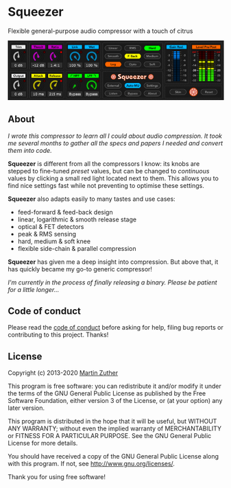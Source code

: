 # Squeezer

Flexible general-purpose audio compressor with a touch of citrus

![Screenshot](./skins/screenshot.png)

## About

*I wrote this compressor to learn all I could about audio compression.
It took me several months to gather all the specs and papers I needed
and convert them into code.*

**Squeezer** is different from all the compressors I know: its knobs
are stepped to fine-tuned *preset* values, but can be changed to
*continuous* values by clicking a small red light located next to
them.  This allows you to find nice settings fast while not preventing
to optimise these settings.

**Squeezer** also adapts easily to many tastes and use cases:

- feed-forward & feed-back design
- linear, logarithmic \& smooth release stage
- optical & FET detectors
- peak & RMS sensing
- hard, medium & soft knee
- flexible side-chain & parallel compression

**Squeezer** has given me a deep insight into compression.  But above
that, it has quickly became my go-to generic compressor!

*I'm currently in the process of finally releasing a binary.  Please
be patient for a little longer...*

<!--
## Documentation

For documentation and further information, please see the directory
[doc][], especially the [manual][].
-->

## Code of conduct

Please read the [code of conduct][COC] before asking for help, filing
bug reports or contributing to this project.  Thanks!

## License

Copyright (c) 2013-2020 [Martin Zuther][]

This program is free software: you can redistribute it and/or modify
it under the terms of the GNU General Public License as published by
the Free Software Foundation, either version 3 of the License, or
(at your option) any later version.

This program is distributed in the hope that it will be useful,
but WITHOUT ANY WARRANTY; without even the implied warranty of
MERCHANTABILITY or FITNESS FOR A PARTICULAR PURPOSE.  See the
GNU General Public License for more details.

You should have received a copy of the GNU General Public License
along with this program.  If not, see <http://www.gnu.org/licenses/>.

Thank you for using free software!


[Martin Zuther]:  http://www.mzuther.de/
[COC]:            https://github.com/mzuther/Squeezer/tree/master/CODE_OF_CONDUCT.markdown
[doc]:            https://github.com/mzuther/Squeezer/tree/master/doc/
[manual]:         https://github.com/mzuther/Squeezer/raw/master/doc/kmeter.pdf
